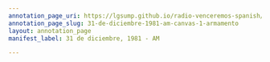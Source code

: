 ```yaml
---
annotation_page_uri: https://lgsump.github.io/radio-venceremos-spanish/annotations/31-de-diciembre-1981-am-canvas-1-armamento.json
annotation_page_slug: 31-de-diciembre-1981-am-canvas-1-armamento
layout: annotation_page
manifest_label: 31 de diciembre, 1981 - AM

---
```

